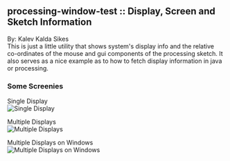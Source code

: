 ## processing-window-test :: Display, Screen and Sketch Information ##

By: Kalev Kalda Sikes  
This is just a little utility that shows system's display info and the relative co-ordinates of the mouse and gui components of the processing sketch. It also serves as a nice example as to how to fetch display information in java or processing.

### Some Screenies

Single Display  
![Single Display]()

Multiple Displays  
![Multiple Displays]()

Multiple Displays on Windows  
![Multiple Displays on Windows]()
